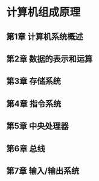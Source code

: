 # 计算机组成原理
## 第1章 计算机系统概述
## 第2章 数据的表示和运算
## 第3章 存储系统
## 第4章 指令系统
## 第5章 中央处理器
## 第6章 总线
## 第7章 输入/输出系统
